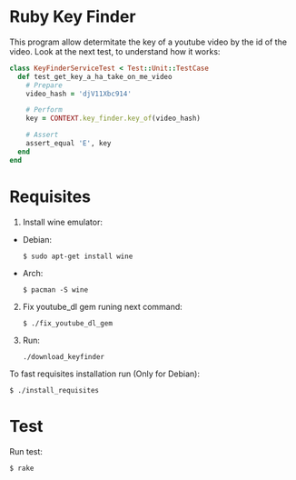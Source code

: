 # Ruby Key Finder
This program allow determitate the key of a youtube video by the id of the video.
Look at the next test, to understand how it works:

```Ruby
class KeyFinderServiceTest < Test::Unit::TestCase
  def test_get_key_a_ha_take_on_me_video
    # Prepare
    video_hash = 'djV11Xbc914'

    # Perform
    key = CONTEXT.key_finder.key_of(video_hash)

    # Assert
    assert_equal 'E', key
  end
end
```

# Requisites
1. Install wine emulator:
  * Debian:
      ```
      $ sudo apt-get install wine
      ```
  * Arch:
      ```      
      $ pacman -S wine
      ```
2. Fix youtube_dl gem runing next command:
    ```
    $ ./fix_youtube_dl_gem
    ```
3. Run:
   ```
   ./download_keyfinder
   ```

To fast requisites installation run (Only for Debian):
```
$ ./install_requisites
```

# Test
Run test:
```
$ rake
```
